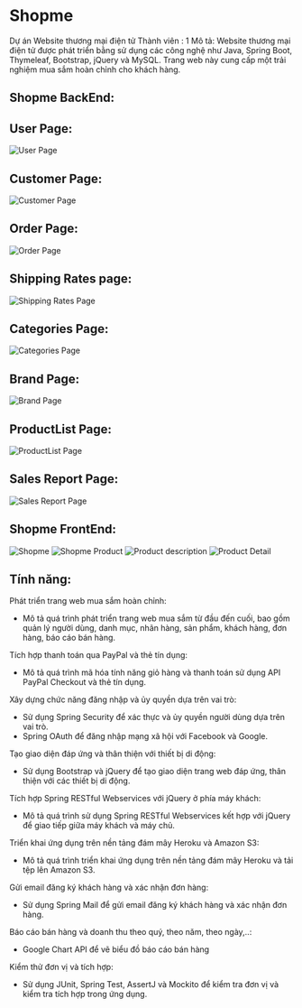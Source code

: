 # Shopme
Dự án Website thương mại điện tử
Thành viên : 1 
Mô tả: Website thương mại điện tử được phát triển bằng sử dụng các công nghệ như Java, Spring Boot, Thymeleaf, Bootstrap, jQuery và MySQL. Trang web này cung cấp một trải nghiệm mua sắm hoàn chỉnh cho khách hàng.
## Shopme BackEnd:
## User Page:
![User Page](https://raw.githubusercontent.com/Tungk02/shopme/3b0e4f7f9b0d0b62b386d4625ffd8546aebabc17/Screenshot%202024-12-23%20213032.png)
## Customer Page:
![Customer Page](https://raw.githubusercontent.com/Tungk02/shopme/3b0e4f7f9b0d0b62b386d4625ffd8546aebabc17/Screenshot%202024-12-23%20213047.png)
## Order Page:
![Order Page](https://raw.githubusercontent.com/Tungk02/shopme/3b0e4f7f9b0d0b62b386d4625ffd8546aebabc17/Screenshot%202024-12-23%20213125.png)
## Shipping Rates page:
![Shipping Rates Page](https://raw.githubusercontent.com/Tungk02/shopme/3b0e4f7f9b0d0b62b386d4625ffd8546aebabc17/Screenshot%202024-12-23%20213108.png)
## Categories Page: 
![Categories Page](https://raw.githubusercontent.com/Tungk02/shopme/refs/heads/main/Screenshot%202024-12-21%20212754.png)
## Brand Page:
![Brand Page](https://raw.githubusercontent.com/Tungk02/shopme/b0fd72fc886200bdcb34c7aa973c567d9706d53d/Screenshot%202024-12-21%20212810.png)
## ProductList Page:
![ProductList Page](https://raw.githubusercontent.com/Tungk02/shopme/b15c73ba49efb5fd75c89e9802dee80aeceedea4/Screenshot%202024-12-21%20212840.png)
## Sales Report Page:
![Sales Report Page](https://raw.githubusercontent.com/Tungk02/shopme/3b0e4f7f9b0d0b62b386d4625ffd8546aebabc17/Screenshot%202024-12-23%20213239.png)

## Shopme FrontEnd:
![Shopme](https://raw.githubusercontent.com/Tungk02/shopme/5d3abfd39ca9f1329ca24fdeb8db1c7a265b82f8/Screenshot%202024-12-21%20212703.png)
![Shopme Product](https://raw.githubusercontent.com/Tungk02/shopme/f3056e3d36968a164e9120831ef9f6e5f4689a99/Screenshot%202024-12-21%20212724.png)
![Product description](https://raw.githubusercontent.com/Tungk02/shopme/f3056e3d36968a164e9120831ef9f6e5f4689a99/Screenshot%202024-12-21%20213837.png)
![Product Detail](https://raw.githubusercontent.com/Tungk02/shopme/f3056e3d36968a164e9120831ef9f6e5f4689a99/Screenshot%202024-12-21%20213904.png)
## Tính năng: 

Phát triển trang web mua sắm hoàn chỉnh: 
- Mô tả quá trình phát triển trang web mua sắm từ đầu đến cuối, bao gồm quản lý người dùng, danh mục, nhãn hàng, sản phẩm, khách hàng, đơn hàng, báo cáo bán hàng.
  
Tích hợp thanh toán qua PayPal và thẻ tín dụng:
- Mô tả quá trình mã hóa tính năng giỏ hàng và thanh toán sử dụng API PayPal Checkout và thẻ tín dụng.
  
Xây dựng chức năng đăng nhập và ủy quyền dựa trên vai trò:
- Sử dụng Spring Security để xác thực và ủy quyền người dùng dựa trên vai trò.
- Spring OAuth để đăng nhập mạng xã hội với Facebook và Google.
  
Tạo giao diện đáp ứng và thân thiện với thiết bị di động: 
- Sử dụng Bootstrap và jQuery để tạo giao diện trang web đáp ứng, thân thiện với các thiết bị di động.
  
Tích hợp Spring RESTful Webservices với jQuery ở phía máy khách: 
- Mô tả quá trình sử dụng Spring RESTful Webservices kết hợp với jQuery để giao tiếp giữa máy khách và máy chủ.
  
Triển khai ứng dụng trên nền tảng đám mây Heroku và Amazon S3: 
- Mô tả quá trình triển khai ứng dụng trên nền tảng đám mây Heroku và tải tệp lên Amazon S3.
  
Gửi email đăng ký khách hàng và xác nhận đơn hàng: 
- Sử dụng Spring Mail để gửi email đăng ký khách hàng và xác nhận đơn hàng.
  
Báo cáo bán hàng và doanh thu theo quý, theo năm, theo ngày,..:
- Google Chart API để vẽ biểu đồ báo cáo bán hàng
  
Kiểm thử đơn vị và tích hợp: 
- Sử dụng JUnit, Spring Test, AssertJ và Mockito để kiểm tra đơn vị và kiểm tra tích hợp trong ứng dụng.
